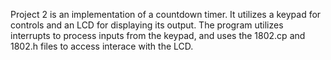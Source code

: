 Project 2 is an implementation of a countdown timer.
It utilizes a keypad for controls and an LCD for displaying its output.
The program utilizes interrupts to process inputs from the keypad, 
and uses the 1802.cp and 1802.h files to access interace with the LCD. 
